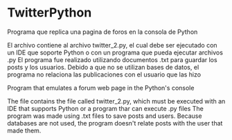 # TwitterPython
Programa que replica una pagina de foros en la consola de Python

El archivo contiene al archivo twitter_2.py, el cual debe ser ejecutado con un IDE  que soporte Python o con un programa que pueda ejecutar archivos .py
El programa fue realizado utilizando documentos .txt para guardar los posts y los usuarios.
Debido a que no se utilizan bases de datos, el programa no relaciona las publicaciones con el usuario que las hizo

Program that emulates a forum web page in the Python's console

The file contains the  file called twitter_2.py, which must be executed with an IDE that supports Python or a program thar can execute .py files
The program was made using .txt files to save posts and users.
Because databases are not used, the program doesn't relate posts with the user that made them.
